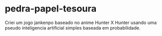 # pedra-papel-tesoura

Criei um jogo jankenpo baseado no anime Hunter X Hunter usando uma pseudo inteligencia artificial simples baseada em probabilidade.
